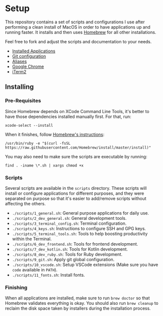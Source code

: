 # Setup

This repository contains a set of scripts and configurations I use after performing a clean install of MacOS in order to have applications up and running faster. It installs and then uses [Homebrew](http://brew.sh/) for all other installations.

Feel free to fork and adjust the scripts and documentation to your needs.

* [Installed Applications](./docs/applications.md)
* [Git configuration](./docs/git.md)
* [Aliases](./docs/aliases.md)
* [Google Chrome](./docs/chrome.md)
* [iTerm2](./docs/iterm2.md)

## Installing

### Pre-Requisites

Since Homebrew depends on XCode Command Line Tools, it's better to have those dependencies installed manually first. For that, run:

```shell
xcode-select --install
```

When it finishes, follow [Homebrew's instructions](http://brew.sh/):

```shell
/usr/bin/ruby -e "$(curl -fsSL https://raw.githubusercontent.com/Homebrew/install/master/install)"
```

You may also need to make sure the scripts are executable by running:

```shell
find . -iname \*.sh | xargs chmod +x
```

### Scripts

Several scripts are available in the `scripts` directory. These scripts will install or configure applications for different purposes, and they were separated on purpose so that it's easier to add/remove scripts without affecting the others.

* `./scripts/1_general.sh`: General purpose applications for daily use.
* `./scripts/2_dev_general.sh`: General development tools.
* `./scripts/3_terminal_config.sh`: Terminal configuration.
* `./scripts/4_keys.sh`: Instructions to configure SSH and GPG keys.
* `./scripts/5_terminal_tools.sh`: Tools to help boosting productivity within the Terminal.
* `./scripts/6_dev_frontend.sh`: Tools for frontend development.
* `./scripts/7_dev_kotlin.sh`: Tools for Kotlin development.
* `./scripts/8_dev_ruby.sh`: Tools for Ruby development.
* `./scripts/9_git.sh`: Apply git global configuration.
* `./scripts/10_vscode.sh`: Setup VSCode extensions (Make sure you have `code` available in `PATH`).
* `./scripts/11_fonts.sh`: Install fonts.

### Finishing

When all applications are installed, make sure to run `brew doctor` so that Homebrew validates everything is okay. You should also run `brew cleanup` to reclaim the disk space taken by installers during the installation process.
